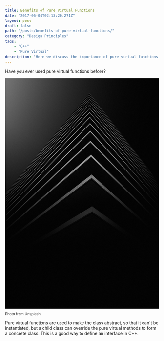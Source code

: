 ```yaml
---
title: Benefits of Pure Virtual Functions
date: "2017-06-04T02:13:20.271Z"
layout: post
draft: false
path: "/posts/benefits-of-pure-virtual-functions/"
category: "Design Principles"
tags:
    - "C++"
    - "Pure Virtual"
description: "Here we discuss the importance of pure virtual functions."
---
```

Have you ever used pure virtual functions before?

![Pure virtual](./1.jpg)<sub>Photo from Unsplash</sub>

Pure virtual functions are used to make the class abstract, so that it can't be instantiated, but a child class can override the pure virtual methods to form a concrete class. This is a good way to define an interface in C++.